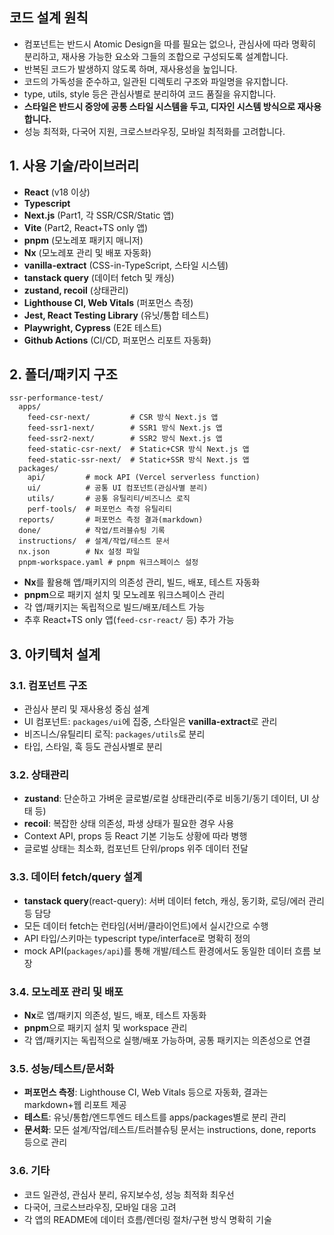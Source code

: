 ## 코드 설계 원칙

- 컴포넌트는 반드시 Atomic Design을 따를 필요는 없으나, 관심사에 따라 명확히 분리하고, 재사용 가능한 요소와 그들의 조합으로 구성되도록 설계합니다.
- 반복된 코드가 발생하지 않도록 하며, 재사용성을 높입니다.
- 코드의 가독성을 준수하고, 일관된 디렉토리 구조와 파일명을 유지합니다.
- type, utils, style 등은 관심사별로 분리하여 코드 품질을 유지합니다.
- **스타일은 반드시 중앙에 공통 스타일 시스템을 두고, 디자인 시스템 방식으로 재사용합니다.**
- 성능 최적화, 다국어 지원, 크로스브라우징, 모바일 최적화를 고려합니다.

## 1. 사용 기술/라이브러리

- **React** (v18 이상)
- **Typescript**
- **Next.js** (Part1, 각 SSR/CSR/Static 앱)
- **Vite** (Part2, React+TS only 앱)
- **pnpm** (모노레포 패키지 매니저)
- **Nx** (모노레포 관리 및 배포 자동화)
- **vanilla-extract** (CSS-in-TypeScript, 스타일 시스템)
- **tanstack query** (데이터 fetch 및 캐싱)
- **zustand, recoil** (상태관리)
- **Lighthouse CI, Web Vitals** (퍼포먼스 측정)
- **Jest, React Testing Library** (유닛/통합 테스트)
- **Playwright, Cypress** (E2E 테스트)
- **Github Actions** (CI/CD, 퍼포먼스 리포트 자동화)

## 2. 폴더/패키지 구조

```
ssr-performance-test/
  apps/
    feed-csr-next/         # CSR 방식 Next.js 앱
    feed-ssr1-next/        # SSR1 방식 Next.js 앱
    feed-ssr2-next/        # SSR2 방식 Next.js 앱
    feed-static-csr-next/  # Static+CSR 방식 Next.js 앱
    feed-static-ssr-next/  # Static+SSR 방식 Next.js 앱
  packages/
    api/         # mock API (Vercel serverless function)
    ui/          # 공통 UI 컴포넌트(관심사별 분리)
    utils/       # 공통 유틸리티/비즈니스 로직
    perf-tools/  # 퍼포먼스 측정 유틸리티
  reports/       # 퍼포먼스 측정 결과(markdown)
  done/          # 작업/트러블슈팅 기록
  instructions/  # 설계/작업/테스트 문서
  nx.json        # Nx 설정 파일
  pnpm-workspace.yaml # pnpm 워크스페이스 설정
```

- **Nx**를 활용해 앱/패키지의 의존성 관리, 빌드, 배포, 테스트 자동화
- **pnpm**으로 패키지 설치 및 모노레포 워크스페이스 관리
- 각 앱/패키지는 독립적으로 빌드/배포/테스트 가능
- 추후 React+TS only 앱(`feed-csr-react/` 등) 추가 가능

## 3. 아키텍처 설계

### 3.1. 컴포넌트 구조

- 관심사 분리 및 재사용성 중심 설계
- UI 컴포넌트: `packages/ui`에 집중, 스타일은 **vanilla-extract**로 관리
- 비즈니스/유틸리티 로직: `packages/utils`로 분리
- 타입, 스타일, 훅 등도 관심사별로 분리

### 3.2. 상태관리

- **zustand**: 단순하고 가벼운 글로벌/로컬 상태관리(주로 비동기/동기 데이터, UI 상태 등)
- **recoil**: 복잡한 상태 의존성, 파생 상태가 필요한 경우 사용
- Context API, props 등 React 기본 기능도 상황에 따라 병행
- 글로벌 상태는 최소화, 컴포넌트 단위/props 위주 데이터 전달

### 3.3. 데이터 fetch/query 설계

- **tanstack query**(react-query): 서버 데이터 fetch, 캐싱, 동기화, 로딩/에러 관리 등 담당
- 모든 데이터 fetch는 런타임(서버/클라이언트)에서 실시간으로 수행
- API 타입/스키마는 typescript type/interface로 명확히 정의
- mock API(`packages/api`)를 통해 개발/테스트 환경에서도 동일한 데이터 흐름 보장

### 3.4. 모노레포 관리 및 배포

- **Nx**로 앱/패키지 의존성, 빌드, 배포, 테스트 자동화
- **pnpm**으로 패키지 설치 및 workspace 관리
- 각 앱/패키지는 독립적으로 실행/배포 가능하며, 공통 패키지는 의존성으로 연결

### 3.5. 성능/테스트/문서화

- **퍼포먼스 측정**: Lighthouse CI, Web Vitals 등으로 자동화, 결과는 markdown+웹 리포트 제공
- **테스트**: 유닛/통합/엔드투엔드 테스트를 apps/packages별로 분리 관리
- **문서화**: 모든 설계/작업/테스트/트러블슈팅 문서는 instructions, done, reports 등으로 관리

### 3.6. 기타

- 코드 일관성, 관심사 분리, 유지보수성, 성능 최적화 최우선
- 다국어, 크로스브라우징, 모바일 대응 고려
- 각 앱의 README에 데이터 흐름/렌더링 절차/구현 방식 명확히 기술
